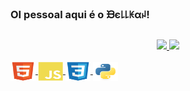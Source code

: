 ### OI pessoal aqui é o ᙖє꒒꒒ꀘαꈤ!

##

<div align="center">
  <a href="https://github.com/BellKan">
  <img height="180em" src="https://github-readme-stats.vercel.app/api?username=BellKan&show_icons=true&theme=dark&include_all_commits=true&count_private=true"/>
  <img height="180em" src="https://github-readme-stats.vercel.app/api/top-langs/?username=BellKan&layout=compact&langs_count=7&theme=dark"/>
</div>

  <div style="display: inline_block"><br>
<img align="center" alt="BellKan-HTML" height="30" width="40" src="https://raw.githubusercontent.com/devicons/devicon/master/icons/html5/html5-original.svg">
    <img align="center" alt="BellKan-Js" height="30" width="40" src="https://raw.githubusercontent.com/devicons/devicon/master/icons/javascript/javascript-plain.svg">
  <img align="center" alt="BellKan-CSS" height="30" width="40" src="https://raw.githubusercontent.com/devicons/devicon/master/icons/css3/css3-original.svg">
    <img align="center" alt="BellKan-Python" height="30" width="40" src="https://raw.githubusercontent.com/devicons/devicon/master/icons/python/python-original.svg">
</div>
  
  ##
  
  
